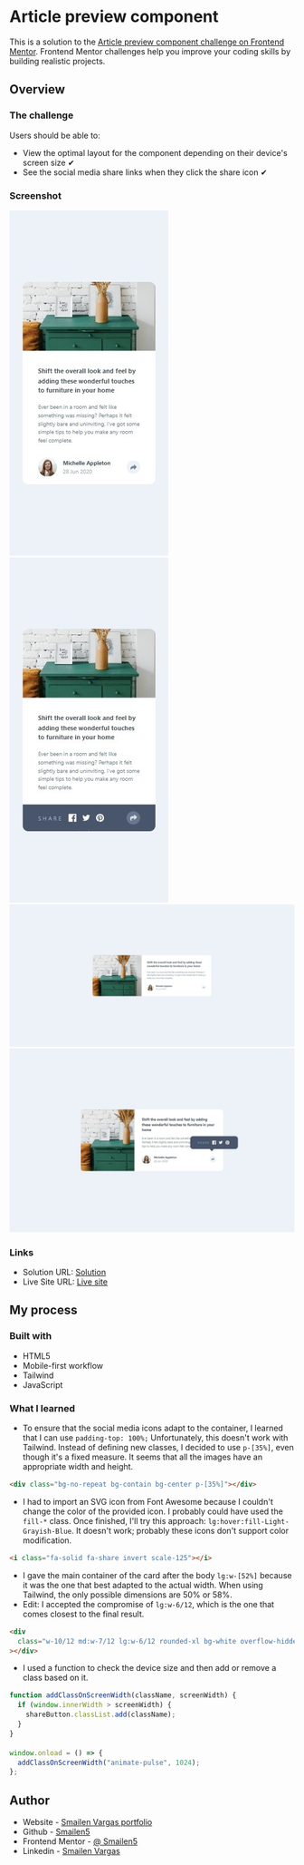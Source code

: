 # Article preview component

This is a solution to the [Article preview component challenge on Frontend Mentor](https://www.frontendmentor.io/challenges/article-preview-component-dYBN_pYFT). Frontend Mentor challenges help you improve your coding skills by building realistic projects.

## Overview

### The challenge

Users should be able to:

- View the optimal layout for the component depending on their device's screen size ✔
- See the social media share links when they click the share icon ✔

### Screenshot

![smartphone](./screenshot/smartphone.jpeg)
![smartphone](./screenshot/smartphone%20active.jpeg)
![desktop](./screenshot/desktop.jpeg)
![desktop](./screenshot/desktop%20active.jpeg)

### Links

- Solution URL: [Solution](https://github.com/Smailen5/Frontend-Mentor-Challenge/tree/main/packages/article-preview-component-master-main)
- Live Site URL: [Live site](https://smailen5.github.io/Frontend-Mentor-Challenge/article-preview-component-master-main/)

## My process

### Built with

- HTML5
- Mobile-first workflow
- Tailwind
- JavaScript

### What I learned

- To ensure that the social media icons adapt to the container, I learned that I can use `padding-top: 100%;` Unfortunately, this doesn't work with Tailwind. Instead of defining new classes, I decided to use `p-[35%]`, even though it's a fixed measure. It seems that all the images have an appropriate width and height.

```html
<div class="bg-no-repeat bg-contain bg-center p-[35%]"></div>
```

- I had to import an SVG icon from Font Awesome because I couldn't change the color of the provided icon. I probably could have used the `fill-*` class. Once finished, I'll try this approach: `lg:hover:fill-Light-Grayish-Blue`. It doesn't work; probably these icons don't support color modification.

```html
<i class="fa-solid fa-share invert scale-125"></i>
```

- I gave the main container of the card after the body `lg:w-[52%]` because it was the one that best adapted to the actual width. When using Tailwind, the only possible dimensions are 50% or 58%.
- Edit: I accepted the compromise of `lg:w-6/12`, which is the one that comes closest to the final result.

```html
<div
  class="w-10/12 md:w-7/12 lg:w-6/12 rounded-xl bg-white overflow-hidden relative lg:flex lg:overflow-visible"
></div>
```

- I used a function to check the device size and then add or remove a class based on it.

```js
function addClassOnScreenWidth(className, screenWidth) {
  if (window.innerWidth > screenWidth) {
    shareButton.classList.add(className);
  }
}

window.onload = () => {
  addClassOnScreenWidth("animate-pulse", 1024);
};
```

## Author

- Website - [Smailen Vargas portfolio](https://smailenvargas.com/)
- Github - [Smailen5](https://github.com/Smailen5)
- Frontend Mentor - [@ Smailen5](https://www.frontendmentor.io/profile/Smailen5)
- Linkedin - [Smailen Vargas](https://www.linkedin.com/in/smailen-vargas/)
